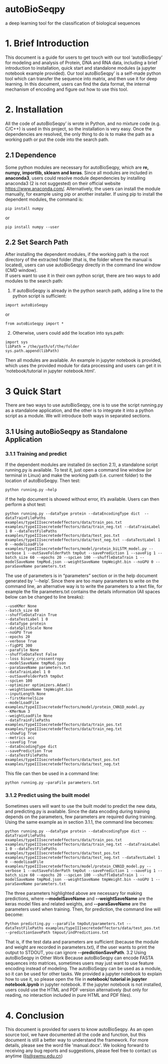# autoBioSeqpy
a deep learning tool for the classification of biological sequences

# 1.	Brief Introduction 
This document is a guide for users to get touch with our tool ‘autoBioSeqpy’ for modeling and analysis of Protein, DNA and RNA data, including a brief introduction to installation, quick start and standalone modules (a jupyter notebook example provided).
Our tool autoBioSeqpy’ is a self-made python tool which can transfer the sequence into matrix, and then use it for deep learning. In this document, users can find the data format, the internal mechanism of encoding and figure out how to use this tool.

# 2.	Installation 
All the code of autoBioSeqpy’ is wrote in Python, and no mixture code (e.g. C/C++) is used in this project, so the installation is very easy. Once the dependencies are resolved, the only thing to do is to make the path as a working path or put the code into the search path.

## 2.1 Dependence
Some python modules are necessary for autoBioSeqpy, which are **re, numpy, importlib, sklearn and keras**. Since all modules are included in **anaconda3**, users could resolve module dependencies by installing anaconda3 (2 is not suggested) on their official website https://www.anaconda.com/. Alternatively, the users can install the module manually, for example using pip or another installer. If using pip to install the dependent modules, the command is:

```pip install numpy```

 or
 
```pip install numpy --user```

## 2.2 Set Search Path
After installing the dependent modules, if the working path is the root directory of the extracted folder (that is, the folder where the manual is located), users can use autoBioSeqpy directly in the command line window (CMD window).  
If users want to use it in their own python script, there are two ways to add modules to the search path:
1)	If autoBioSeqpy is already in the python search path, adding a line to the python script is sufficient:

```import autoBioSeqpy```

or

```from autoBioSeqpy import *```

2)	Otherwise, users could add the location into sys.path:

```
import sys
libPath = /the/path/of/the/folder
sys.path.append(libPath)
```

Then all modules are available. An example in jupyter notebook is provided, which uses the provided module for data processing and users can get it in 'notebook/tutorial in jupyter notebook.html'.
# 3 Quick Start
There are two ways to use autoBioSeqpy, one is to use the script running.py as a standalone application, and the other is to integrate it into a python script as a module. We will introduce both ways in separated sections.
## 3.1 Using autoBioSeqpy as Standalone Application
### 3.1.1 Training and predict
If the dependent modules are installed (in section 2.1), a standalone script running.py is available. To test it, just open a command line window (or terminal in Linux) and make the working path (i.e. current folder) to the location of autoBioSeqpy. Then test:

```python running.py –help```

if the help document is showed without error, it’s available. Users can then perform a shot test: 

```python running.py --dataType protein --dataEncodingType dict  --dataTrainFilePaths examples/typeIIIsecretedeffectors/data/train_pos.txt examples/typeIIIsecretedeffectors/data/train_neg.txt --dataTrainLabel 1 0 --dataTestFilePaths examples/typeIIIsecretedeffectors/data/test_pos.txt examples/typeIIIsecretedeffectors/data/test_neg.txt --dataTestLabel 1 0 --modelLoadFile examples/typeIIIsecretedeffectors/model/protein_biLSTM_model.py --verbose 1 --outSaveFolderPath tmpOut --savePrediction 1 --saveFig 1 --batch_size 60 --epochs 20 --spcLen 100 --shuffleDataTrain 1 --modelSaveName tmpMod.json --weightSaveName tmpWeight.bin --noGPU 0 --paraSaveName parameters.txt ```

The use of parameters is in “parameters” section or in the help document generated by ‘--help’.
Since there are too many parameters to write on the command line, an alternative way is to write the parameters to a text file, for example the file parameters.txt contains the details information (All spaces below can be changed to line breaks):

```
--useKMer None
--batch_size 60
--shuffleDataTrain True
--dataTestLabel 1 0
--dataType protein
--dataSplitScale None
--noGPU True
--epochs 20
--verbose True
--figDPI 300
--paraFile None
--shuffleDataTest False
--loss binary_crossentropy
--modelSaveName tmpMod.json
--paraSaveName parameters.txt
--dataTrainLabel 1 0
--outSaveFolderPath tmpOut
--spcLen 100
--optimizer optimizers.Adam()
--weightSaveName tmpWeight.bin
--inputLength None
--firstKernelSize 
--modelLoadFile examples/typeIIIsecretedeffectors/model/protein_CNN1D_model.py
--KMerNum 3
--weightLoadFile None
--dataTrainFilePaths examples/typeIIIsecretedeffectors/data/train_pos.txt examples/typeIIIsecretedeffectors/data/train_neg.txt
--showFig True
--metrics acc
--saveFig True
--dataEncodingType dict
--savePrediction True
--dataTestFilePaths examples/typeIIIsecretedeffectors/data/test_pos.txt examples/typeIIIsecretedeffectors/data/test_neg.txt 
```

This file can then be used in a command line:

`python running.py –paraFile parameters.txt`

### 3.1.2 Predict using the built model
Sometimes users will want to use the built model to predict the new data, and predicting.py is available. Since the data encoding during training depends on the parameters, few parameters are required during training. Using the same example as in section 3.1.1, the command line becomes:

```python running.py --dataType protein --dataEncodingType dict --dataTrainFilePaths examples/typeIIIsecretedeffectors/data/train_pos.txt examples/typeIIIsecretedeffectors/data/train_neg.txt --dataTrainLabel 1 0 --dataTestFilePaths examples/typeIIIsecretedeffectors/data/test_pos.txt examples/typeIIIsecretedeffectors/data/test_neg.txt --dataTestLabel 1 0 --modelLoadFile examples/typeIIIsecretedeffectors/model/protein_CNN1D_model.py --verbose 1 --outSaveFolderPath tmpOut --savePrediction 1 --saveFig 1 --batch_size 60 --epochs 20 --spcLen 100 --shuffleDataTrain 1 --modelSaveName tmpMod.json --weightSaveName tmpWeight.bin --noGPU 1 --paraSaveName parameters.txt```

The three parameters highlighted above are necessary for making predictions, where **--modelSaveName** and **--weightSaveName** are the keras model files and related weights, and **--paraSaveName** are the parameters used when training. Then, for prediction, the command line will become:

```Python predicting.py --paraFile tmpOut/parameters.txt --dataTestFilePaths examples/typeIIIsecretedeffectors/data/test_pos.txt --predictionSavePath tmpout/indPredictions.txt```

That is, if the test data and parameters are sufficient (because the module and weight are recorded in parameters.txt), if the user wants to print the output to STDOUT, you can ignore **--predictionSavePath**.
3.2 Using autoBioSeqpy in Other Work
Because autoBioSeqpy can encode FASTA sequences into matrices, sometimes users may just want to use feature encoding instead of modeling. The autoBioSeqpy can be used as a module, so it can be used for other tasks. We provided a jupyter notebook to explain how to use it, so please open the file in **notebook/ tutorial in jupyter notebook.ipynb** in jupyter notebook. If the jupyter notebook is not installed, users could use the HTML and PDF version alternatively (but only for reading, no interaction included in pure HTML and PDF files).

# 4. Conclusion
This document is provided for users to know autoBioSeqpy. As an open source tool, we have documented all the code and function, but this document is still a better way to understand the framework. For more details, please see the word file 'manual.docx'. 
We looking forward to receiving any bug reports and suggestions, please feel free to contact us anytime (ljs@swmu.edu.cn)
